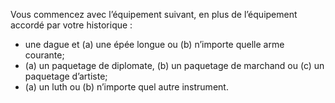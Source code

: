 ﻿---
id: class_scheming_fr.md#Équipement
name: Équipement
---
Vous commencez avec l’équipement suivant, en plus de l’équipement accordé par votre historique :

* une dague et (a) une épée longue ou (b) n’importe quelle arme courante;
* (a) un paquetage de diplomate, (b) un paquetage de marchand ou (c) un paquetage d’artiste;
* (a) un luth ou (b) n’importe quel autre instrument.

